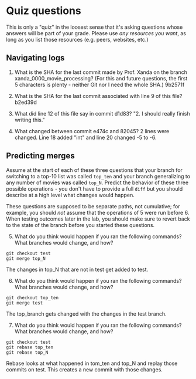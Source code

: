 # Quiz questions

This is only a "quiz" in the loosest sense that it's asking questions whose
answers will be part of your grade. Please use *any resources you want*, as
long as you list those resources (e.g. peers, websites, etc.)

## Navigating logs

1. What is the SHA for the last commit made by Prof. Xanda on the branch
xanda_0000_movie_processing?
(For this and future questions, the first 5 characters is plenty - neither
Git nor I need the whole SHA.)
9b2571f

2. What is the SHA for the last commit associated with line 9 of this file?
b2ed39d

3. What did line 12 of this file say in commit d1d83?
"2. I should really finish writing this."

4. What changed between commit e474c and 82045?
2 lines were changed. Line 18 added "int" and line 20 changed -5 to -6.

## Predicting merges

Assume at the start of each of these three questions that your
branch for switching to a top-10 list was called `top_ten`
and your branch generalizing to any number of movies was called `top_N`.
Predict the behavior of these three possible operations - you don't
have to provide a full `diff` but you should describe at a high level
what changes would happen.

These questions are supposed to be separate paths, not cumulative;
for example, you should *not* assume that the operations of 5 were run
before 6. When testing outcomes later in the lab, you should make sure to
revert back to the state of the branch before you started these questions.

5. What do you think would happen if you ran the following commands?
What branches would change, and how?
```
git checkout test
git merge top_N
```

The changes in top_N that are not in test get added to test.

6. What do you think would happen if you ran the following commands?
What branches would change, and how?
```
git checkout top_ten
git merge test
```
The top_branch gets changed with the changes in the test branch. 

7. What do you think would happen if you ran the following commands?
What branches would change, and how?
```
git checkout test
git rebase top_ten
git rebase top_N
```

Rebase looks at what happened in tom_ten and top_N and replay those commits on test. This creates a new commit with those changes.
